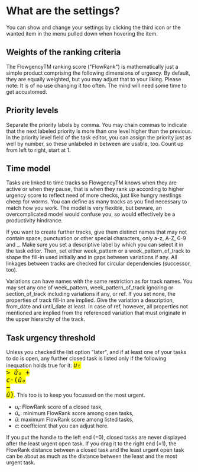 What are the settings?
======================

You can show and change your settings by clicking the third icon or the wanted item in the menu pulled down when hovering the item.

Weights of the ranking criteria
-------------------------------

The FlowgencyTM ranking score ("FlowRank") is mathematically just a simple product comprising the following dimensions of urgency. By default, they are equally weighted, but you may adjust that to your liking. Please note: It is of no use changing it too often. The mind will need some time to get accustomed.

Priority levels
---------------

Separate the priority labels by comma. You may chain commas to indicate that the next labeled priority is more than one level higher than the previous. In the priority level field of the task editor, you can assign the priority just as well by number, so these unlabeled in between are usable, too. Count up from left to right, start at 1.

Time model
----------

Tasks are linked to time tracks so FlowgencyTM knows when they are active or when they pause, that is when they rank up according to higher urgency score to reflect need of more checks, just like hungry nestlings cheep for worms. You can define as many tracks as you find necessary to match how you work. The model is very flexible, but beware, an overcomplicated model would confuse you, so would effectively be a productivity hindrance.

If you want to create further tracks, give them distinct names that may not contain space, punctuation or other special characters, only a-z, A-Z, 0-9 and _. Make sure you set a descriptive label by which you can select it in the task editor. Then, set either week_pattern or a week_pattern_of_track to shape the fill-in used initially and in gaps between variations if any. All linkages between tracks are checked for circular dependencies (successor, too).

Variations can have names with the same restriction as for track names. You may set any one of week_pattern, week_pattern_of_track ignoring or section_of_track including variations if any, or ref. If you set none, the properties of track fill-in are implied. Give the variation a description, from_date and until_date at least. In case of ref, however, all properties not mentioned are implied from the referenced variation that must originate in the upper hierarchy of the track.

Task urgency threshold
----------------------

Unless you checked the list option "later", and if at least one of your tasks to do is open, any further closed task is listed only if the following inequation holds true for it: <code style="font-size:125%;background-color:yellow;"><var title="FlowRank score of a closed task">uₜ</var> &gt; <var title="minimum FlowRank score among open tasks">ǔₒ</var> + <var title="coefficient, configured by you, default = 0.1">c</var>⋅(<var title="minimum FlowRank score among open tasks">ǔₒ</var> &minus; <var title="maximum FlowRank score among listed tasks">û</var>)</code>. This too is to keep you focussed on the most urgent.</p>

  * <var>uₜ</var>: FlowRank score of a closed task,
  * <var>ǔₒ</var>: minimum FlowRank score among open tasks,
  * <var>û</var>: maximum FlowRank score among listed tasks,
  * <var>c</var>: coefficient that you can adjust here.

If you put the handle to the left end (=0), closed tasks are never displayed after the least urgent open task. If you drag it to the right end (=1), the FlowRank distance between a closed task and the least urgent open task can be about as much as the distance between the least and the most urgent task.


